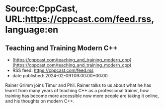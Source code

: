 # Source:CppCast, URL:https://cppcast.com/feed.rss, language:en

## Teaching and Training Modern C++
 - [https://cppcast.com/teaching_and_training_modern_cpp](https://cppcast.com/teaching_and_training_modern_cpp)
 - RSS feed: https://cppcast.com/feed.rss
 - date published: 2024-02-09T09:00:00+00:00

Rainer Grimm joins Timur and Phil. Rainer talks to us about what he has learnt from many years of teaching C++ as a professional trainer, how training has become more accessible now more people are taking it online, and his thoughts on modern C++.

